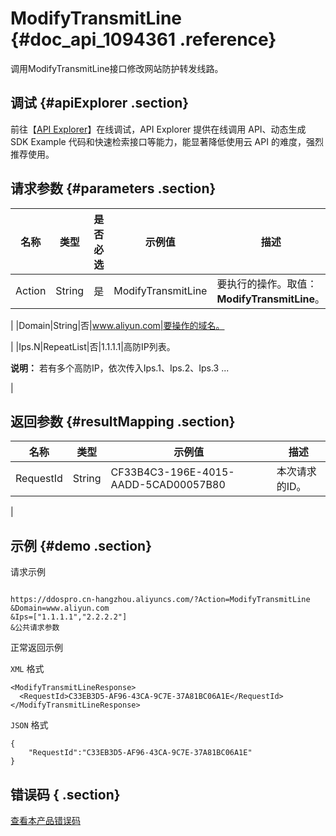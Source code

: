 # ModifyTransmitLine {#doc_api_1094361 .reference}

调用ModifyTransmitLine接口修改网站防护转发线路。

## 调试 {#apiExplorer .section}

前往【[API Explorer](https://api.aliyun.com/#product=DDoSPro&api=ModifyTransmitLine)】在线调试，API Explorer 提供在线调用 API、动态生成 SDK Example 代码和快速检索接口等能力，能显著降低使用云 API 的难度，强烈推荐使用。

## 请求参数 {#parameters .section}

|名称|类型|是否必选|示例值|描述|
|--|--|----|---|--|
|Action|String|是|ModifyTransmitLine|要执行的操作。取值：**ModifyTransmitLine**。

 |
|Domain|String|否|www.aliyun.com|要操作的域名。

 |
|Ips.N|RepeatList|否|1.1.1.1|高防IP列表。

 **说明：** 若有多个高防IP，依次传入Ips.1、Ips.2、Ips.3 ...

 |

## 返回参数 {#resultMapping .section}

|名称|类型|示例值|描述|
|--|--|---|--|
|RequestId|String|CF33B4C3-196E-4015-AADD-5CAD00057B80|本次请求的ID。

 |

## 示例 {#demo .section}

请求示例

``` {#request_demo}

https://ddospro.cn-hangzhou.aliyuncs.com/?Action=ModifyTransmitLine
&Domain=www.aliyun.com
&Ips=["1.1.1.1","2.2.2.2"]
&公共请求参数

```

正常返回示例

`XML` 格式

``` {#xml_return_success_demo}
<ModifyTransmitLineResponse>
  <RequestId>C33EB3D5-AF96-43CA-9C7E-37A81BC06A1E</RequestId>
</ModifyTransmitLineResponse>

```

`JSON` 格式

``` {#json_return_success_demo}
{
	"RequestId":"C33EB3D5-AF96-43CA-9C7E-37A81BC06A1E"
}
```

## 错误码 { .section}

[查看本产品错误码](https://error-center.aliyun.com/status/product/DDoSPro)

